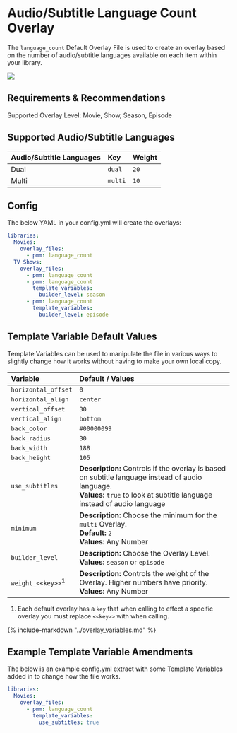 # Audio/Subtitle Language Count Overlay

The `language_count` Default Overlay File is used to create an overlay based on the number of audio/subtitle languages available on each item within your library.

![](images/language_count.png)

## Requirements & Recommendations

Supported Overlay Level: Movie, Show, Season, Episode

## Supported Audio/Subtitle Languages

| Audio/Subtitle Languages | Key     | Weight |
|:-------------------------|:--------|:-------|
| Dual                     | `dual`  | `20`   |
| Multi                    | `multi` | `10`   |

## Config

The below YAML in your config.yml will create the overlays:

```yaml
libraries:
  Movies:
    overlay_files:
      - pmm: language_count
  TV Shows:
    overlay_files:
      - pmm: language_count
      - pmm: language_count
        template_variables:
          builder_level: season
      - pmm: language_count
        template_variables:
          builder_level: episode
```

## Template Variable Default Values

Template Variables can be used to manipulate the file in various ways to slightly change how it works without having to make your own local copy.

| Variable                     | Default / Values                                                                                                                                                               |
|:-----------------------------|:-------------------------------------------------------------------------------------------------------------------------------------------------------------------------------|
| `horizontal_offset`          | `0`                                                                                                                                                                            |
| `horizontal_align`           | `center`                                                                                                                                                                       |
| `vertical_offset`            | `30`                                                                                                                                                                           |
| `vertical_align`             | `bottom`                                                                                                                                                                       |
| `back_color`                 | `#00000099`                                                                                                                                                                    |
| `back_radius`                | `30`                                                                                                                                                                           |
| `back_width`                 | `188`                                                                                                                                                                          |
| `back_height`                | `105`                                                                                                                                                                          |
| `use_subtitles`              | **Description:** Controls if the overlay is based on subtitle language instead of audio language.<br>**Values:** `true` to look at subtitle language instead of audio language |
| `minimum`                    | **Description:** Choose the minimum for the `multi` Overlay.<br>**Default:** `2` <br>**Values:** Any Number                                                                    |
| `builder_level`              | **Description:** Choose the Overlay Level.<br>**Values:** `season` or `episode`                                                                                                |
| `weight_<<key>>`<sup>1</sup> | **Description:** Controls the weight of the Overlay. Higher numbers have priority.<br>**Values:** Any Number                                                                   |

1. Each default overlay has a `key` that when calling to effect a specific overlay you must replace `<<key>>` with when calling.

{%
   include-markdown "../overlay_variables.md"
%}

## Example Template Variable Amendments

The below is an example config.yml extract with some Template Variables added in to change how the file works.

```yaml
libraries:
  Movies:
    overlay_files:
      - pmm: language_count
        template_variables:
          use_subtitles: true
```
